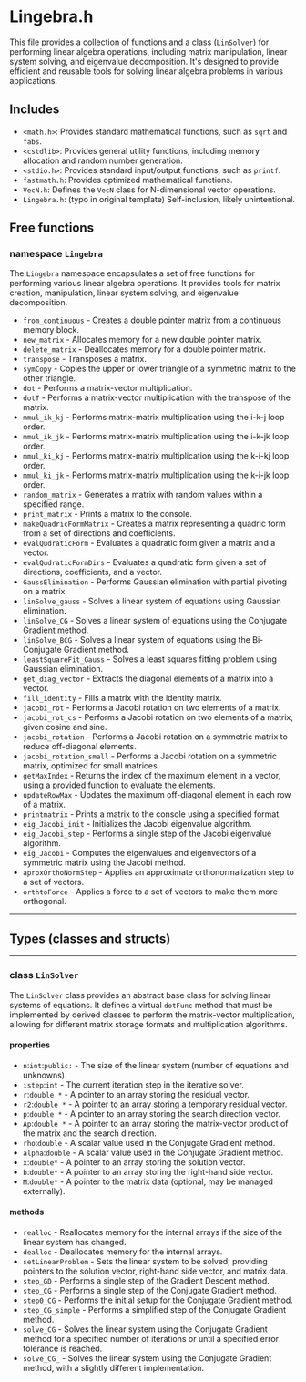 # Lingebra.h

This file provides a collection of functions and a class (`LinSolver`) for performing linear algebra operations, including matrix manipulation, linear system solving, and eigenvalue decomposition. It's designed to provide efficient and reusable tools for solving linear algebra problems in various applications.

## Includes

- `<math.h>`: Provides standard mathematical functions, such as `sqrt` and `fabs`.
- `<cstdlib>`: Provides general utility functions, including memory allocation and random number generation.
- `<stdio.h>`: Provides standard input/output functions, such as `printf`.
- `fastmath.h`: Provides optimized mathematical functions.
- `VecN.h`: Defines the `VecN` class for N-dimensional vector operations.
- `Lingebra.h`: (typo in original template) Self-inclusion, likely unintentional.

## Free functions

### namespace `Lingebra`

The `Lingebra` namespace encapsulates a set of free functions for performing various linear algebra operations. It provides tools for matrix creation, manipulation, linear system solving, and eigenvalue decomposition.

- `from_continuous` - Creates a double pointer matrix from a continuous memory block.
- `new_matrix` - Allocates memory for a new double pointer matrix.
- `delete_matrix` - Deallocates memory for a double pointer matrix.
- `transpose` - Transposes a matrix.
- `symCopy` - Copies the upper or lower triangle of a symmetric matrix to the other triangle.
- `dot` - Performs a matrix-vector multiplication.
- `dotT` - Performs a matrix-vector multiplication with the transpose of the matrix.
- `mmul_ik_kj` - Performs matrix-matrix multiplication using the i-k-j loop order.
- `mmul_ik_jk` - Performs matrix-matrix multiplication using the i-k-jk loop order.
- `mmul_ki_kj` - Performs matrix-matrix multiplication using the k-i-kj loop order.
- `mmul_ki_jk` - Performs matrix-matrix multiplication using the k-i-jk loop order.
- `random_matrix` - Generates a matrix with random values within a specified range.
- `print_matrix` - Prints a matrix to the console.
- `makeQuadricFormMatrix` - Creates a matrix representing a quadric form from a set of directions and coefficients.
- `evalQudraticForm` - Evaluates a quadratic form given a matrix and a vector.
- `evalQudraticFormDirs` - Evaluates a quadratic form given a set of directions, coefficients, and a vector.
- `GaussElimination` - Performs Gaussian elimination with partial pivoting on a matrix.
- `linSolve_gauss` - Solves a linear system of equations using Gaussian elimination.
- `linSolve_CG` - Solves a linear system of equations using the Conjugate Gradient method.
- `linSolve_BCG` - Solves a linear system of equations using the Bi-Conjugate Gradient method.
- `leastSquareFit_Gauss` - Solves a least squares fitting problem using Gaussian elimination.
- `get_diag_vector` - Extracts the diagonal elements of a matrix into a vector.
- `fill_identity` - Fills a matrix with the identity matrix.
- `jacobi_rot` - Performs a Jacobi rotation on two elements of a matrix.
- `jacobi_rot_cs` - Performs a Jacobi rotation on two elements of a matrix, given cosine and sine.
- `jacobi_rotation` - Performs a Jacobi rotation on a symmetric matrix to reduce off-diagonal elements.
- `jacobi_rotation_small` - Performs a Jacobi rotation on a symmetric matrix, optimized for small matrices.
- `getMaxIndex` - Returns the index of the maximum element in a vector, using a provided function to evaluate the elements.
- `updateRowMax` - Updates the maximum off-diagonal element in each row of a matrix.
- `printmatrix` - Prints a matrix to the console using a specified format.
- `eig_Jacobi_init` - Initializes the Jacobi eigenvalue algorithm.
- `eig_Jacobi_step` - Performs a single step of the Jacobi eigenvalue algorithm.
- `eig_Jacobi` - Computes the eigenvalues and eigenvectors of a symmetric matrix using the Jacobi method.
- `aproxOrthoNormStep` - Applies an approximate orthonormalization step to a set of vectors.
- `orthtoForce` - Applies a force to a set of vectors to make them more orthogonal.

---
## Types (classes and structs)
---

### class `LinSolver`

The `LinSolver` class provides an abstract base class for solving linear systems of equations. It defines a virtual `dotFunc` method that must be implemented by derived classes to perform the matrix-vector multiplication, allowing for different matrix storage formats and multiplication algorithms.

#### properties

- `n`:`int`:`public:` - The size of the linear system (number of equations and unknowns).
- `istep`:`int` - The current iteration step in the iterative solver.
- `r`:`double *` - A pointer to an array storing the residual vector.
- `r2`:`double *` - A pointer to an array storing a temporary residual vector.
- `p`:`double *` - A pointer to an array storing the search direction vector.
- `Ap`:`double *` - A pointer to an array storing the matrix-vector product of the matrix and the search direction.
- `rho`:`double` - A scalar value used in the Conjugate Gradient method.
- `alpha`:`double` - A scalar value used in the Conjugate Gradient method.
- `x`:`double*` - A pointer to an array storing the solution vector.
- `b`:`double*` - A pointer to an array storing the right-hand side vector.
- `M`:`double*` - A pointer to the matrix data (optional, may be managed externally).

#### methods

- `realloc` - Reallocates memory for the internal arrays if the size of the linear system has changed.
- `dealloc` - Deallocates memory for the internal arrays.
- `setLinearProblem` - Sets the linear system to be solved, providing pointers to the solution vector, right-hand side vector, and matrix data.
- `step_GD` - Performs a single step of the Gradient Descent method.
- `step_CG` - Performs a single step of the Conjugate Gradient method.
- `step0_CG` - Performs the initial setup for the Conjugate Gradient method.
- `step_CG_simple` - Performs a simplified step of the Conjugate Gradient method.
- `solve_CG` - Solves the linear system using the Conjugate Gradient method for a specified number of iterations or until a specified error tolerance is reached.
- `solve_CG_` - Solves the linear system using the Conjugate Gradient method, with a slightly different implementation.